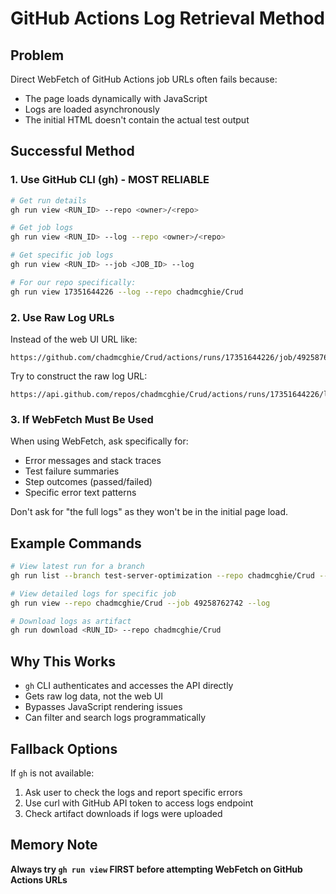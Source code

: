 # GitHub Actions Log Retrieval Method

## Problem
Direct WebFetch of GitHub Actions job URLs often fails because:
- The page loads dynamically with JavaScript
- Logs are loaded asynchronously 
- The initial HTML doesn't contain the actual test output

## Successful Method

### 1. Use GitHub CLI (gh) - MOST RELIABLE
```bash
# Get run details
gh run view <RUN_ID> --repo <owner>/<repo>

# Get job logs
gh run view <RUN_ID> --log --repo <owner>/<repo>

# Get specific job logs
gh run view <RUN_ID> --job <JOB_ID> --log

# For our repo specifically:
gh run view 17351644226 --log --repo chadmcghie/Crud
```

### 2. Use Raw Log URLs
Instead of the web UI URL like:
```
https://github.com/chadmcghie/Crud/actions/runs/17351644226/job/49258762742
```

Try to construct the raw log URL:
```
https://api.github.com/repos/chadmcghie/Crud/actions/runs/17351644226/logs
```

### 3. If WebFetch Must Be Used
When using WebFetch, ask specifically for:
- Error messages and stack traces
- Test failure summaries
- Step outcomes (passed/failed)
- Specific error text patterns

Don't ask for "the full logs" as they won't be in the initial page load.

## Example Commands

```bash
# View latest run for a branch
gh run list --branch test-server-optimization --repo chadmcghie/Crud --limit 1

# View detailed logs for specific job
gh run view --repo chadmcghie/Crud --job 49258762742 --log

# Download logs as artifact
gh run download <RUN_ID> --repo chadmcghie/Crud
```

## Why This Works
- `gh` CLI authenticates and accesses the API directly
- Gets raw log data, not the web UI
- Bypasses JavaScript rendering issues
- Can filter and search logs programmatically

## Fallback Options
If `gh` is not available:
1. Ask user to check the logs and report specific errors
2. Use curl with GitHub API token to access logs endpoint
3. Check artifact downloads if logs were uploaded

## Memory Note
**Always try `gh run view` FIRST before attempting WebFetch on GitHub Actions URLs**